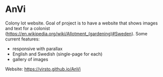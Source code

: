 # AnVi
Colony lot website. Goal of project is to have a website
that shows images and text for a colonist (https://en.wikipedia.org/wiki/Allotment_(gardening)#Sweden).
Some current features:
 * responsive with parallax
 * English and Swedish (single-page for each)
 * gallery of images<br>
 

 Website: https://virsto.github.io/AnVi                   